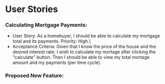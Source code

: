 # User Stories

### Calculating Mortgage Payments:
- User Story: As a homebuyer, I should be able to calculate my mortgage total and its payments. Priority: High.\
- Acceptance Criteria: Given that I know the price of the house and the desired interest rate, I wish to calculate my mortage after clicking the "calculate" button. Then I should be able to view my total mortage amount and my payments (per time cycle).

### Proposed New Feature:
